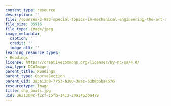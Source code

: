 ```yaml
---
content_type: resource
description: ''
file: /courses/2-993-special-topics-in-mechanical-engineering-the-art-and-science-of-boat-design-january-iap-2007/3621304cf2cf15fb141320a1463ba479_chp_boats.jpg
file_size: 35916
file_type: image/jpeg
image_metadata:
  caption: ''
  credit: ''
  image-alt: ''
learning_resource_types:
- Readings
license: https://creativecommons.org/licenses/by-nc-sa/4.0/
ocw_type: OCWImage
parent_title: Readings
parent_type: CourseSection
parent_uid: 383a12d9-7753-a380-38ac-53b8b5ba4576
resourcetype: Image
title: chp_boats.jpg
uid: 3621304c-f2cf-15fb-1413-20a1463ba479
---
```

